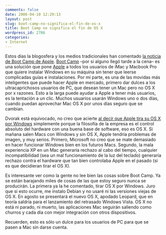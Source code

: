 ```yaml
---
comments: false
date: 2006-04-10 12:29:13
layout: post
slug: boot-camp-no-significa-el-fin-de-os-x
title: Boot Camp no significa el fin de OS X
wordpress_id: 2786
categories:
- Internet
---
```


Estos días la blogosfera y los medios tradicionales han comentado [la noticia de Boot Camp de Apple](http://www.minid.net/2006/04/06/boot-camp-windows-en-mac-de-la-mano-de-apple/). [Boot Camp](http://www.apple.com/macosx/bootcamp/) –por si alguno llegó tarde a la cena– es una solución que pone [Apple](http://www.apple.com) a todos los usuarios de iMac y Macbook Pro que quiere instalar Windows en su máquina sin tener que leerse complicadas guías e instalaciones. Por mi parte, es una de las movidas más inteligentes que puede hacer Apple en mercado, primero dar dulces a los ultracaprichosos usuarios de PC, que desean tener un Mac pero no OS X por x razones. Esto a la larga puede ayudar a Apple a tener más usuarios, es la tentación a un clic. Muchos usuarios usarán Windows uno o dos días, cuando puedan aprovechar Mac OS X por unos días seguro que se cambian.





Dvorak está equivocado, no creo que acierte [al decir que Apple tira su OS X por Windows](http://www.minid.net/2006/02/26/john-c-dvorak-predice-que-apple-dejara-el-os-x-por-windows-en-un-futuro/) simplemente porque la filosofía de la empresa es el control absoluto del hardware con una buena base de software, eso es OS X. Si mañana salen Macs con Windows y sin OS X, Apple tendría problemas de imagen, y muy serios. Primero, Microsoft no creo que se mate demasiado en hacer funcionar Windows bien en los futuros Macs. Segundo, la mala experiencia XP en un Mac generaría rechazo al cabo del tiempo, cualquier incompatibilidad (sea un mal funcionamiento de la luz del teclado) generaría rechazo contra el hardware que tan bien controlaba Apple en el pasado (si es que decidieran tirar el OS X).





Es interesante ver como la gente no lee bien las cosas sobre Boot Camp. Ya se están barajando miles de cosas de las que estoy seguro nunca se producirán. La primera ya la he comentado, tirar OS X por Windows. Juro que si esto ocurre, me instalo Debian y no usaré ni las versiones viejas de OS X. En agosto se presentará el nuevo OS X, apodado Leopard, que en teoría saldría para el lanzamiento del retrasado Windows Vista. OS X no está ni parado, ni muerto, las aplicaciones Mac seguirán saliendo como churros y cada día con mejor integración con otros dispositivos. 





Recuerden, esto es sólo un dulce para los usuarios de PC para que se pasen a Mac sin darse cuenta.
